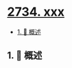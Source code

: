 # [2734. xxx](https://github.com/Tdahuyou/TNotes.leetcode/tree/main/notes/2734.%20xxx)

<!-- region:toc -->

- [1. 📝 概述](#1--概述)

<!-- endregion:toc -->

## 1. 📝 概述
